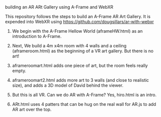 building an AR ARt Gallery using A-Frame and WebXR 


This repository follows the steps to build an A-Frame AR Art Gallery.  It is expended into WebXR using https://github.com/dougsillars/ar-with-webxr


1. We begin with the A-Frame Hellow World (aframeHW.html) as an introduction to A-Frame.

2. Next, We build a 4m x4m room with 4 walls and a ceiling (aframeroom.html) as the beginning of a VR art gallery.  But there is no art!

3.  aframeroomart.html adds one piece of art, but the room feels really empty.

4.  aframeroomart2.html adds more art to 3 walls (and close to realistic size), and adds a 3D model of David behind the viewer.

5. But this is all VR.  Can we do AR with A-Frame?  Yes,  hiro.html is an intro.

6. ARt.html uses 4 patters that can be hug on the real wall for AR.js to add AR art over the top.

